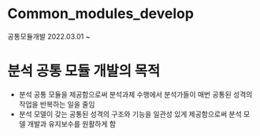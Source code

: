 # Common_modules_develop
공통모듈개발
2022.03.01 ~ 

# 분석 공통 모듈 개발의 목적 
- 분석 공통 모듈을 제공함으로써 분석과제 수행에서 분석가들이 매번 공통된 성격의 작업을 반복하는 일을 줄임 
- 분석 모델이 갖는 공통된 성격의 구조와 기능을 일관성 있게 제공함으로써 분석 모델 개발과 유지보수를 원활하게 함 
